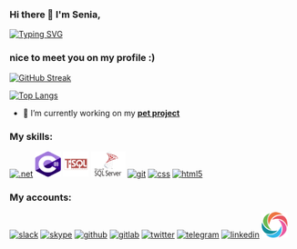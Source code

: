 ### Hi there 👋 I'm Senia,

[![Typing SVG](https://readme-typing-svg.demolab.com/?lines=Software+engineer;IT+specialist;.NET+Developer;Systems+Analyst&color=95a7ef&center=true)](https://git.io/typing-svg)
<!--[![Typing SVG](https://readme-typing-svg.demolab.com/?lines=2+years+experience;0.5+year+experience;10+years+experience&color=95a7ef&center=true)](https://git.io/typing-svg)-->
### nice to meet you on my profile :)

[![GitHub Streak](https://streak-stats.demolab.com/?user=senia1&theme=radical)](https://git.io/streak-stats)

[![Top Langs](https://github-readme-stats-git-masterrstaa-rickstaa.vercel.app/api/top-langs/?username=senia1&layout=compact&langs_count=10)](https://github.com/anuraghazra/github-readme-stats)

- 🌱 I’m currently working on my <a href="https://github.com/senia1/">**pet project**</a>

<h3>My skills:</h3>

  <a href="https://dotnet.microsoft.com/en-us/" target="_blank" rel="noreferrer"><img src="https://www.vectorlogo.zone/logos/dotnet/dotnet-vertical.svg" alt=".net" width="45" height="45"/></a> 
  <a href="https://microsoft.com" target="_blank" rel="noreferrer"><img src="images/see_sharp.svg" alt="see_sharp" width="45" height="45"/></a> 
  <a href="https://microsoft.com" target="_blank" rel="noreferrer"><img src="images/t-sql.svg" alt="t-sql" width="45" height="45"/></a> 
  <a href="https://microsoft.com" target="_blank" rel="noreferrer"><img src="images/sql-server.svg" alt="sql-server" width="60" height="45"/></a> 
  <a href="https://git-scm.com/" target="_blank" rel="noreferrer"><img src="https://www.vectorlogo.zone/logos/git-scm/git-scm-icon.svg" alt="git" width="45" height="45"/></a> 
  <a href="https://www.w3.org/" target="_blank" rel="noreferrer"><img src="https://www.vectorlogo.zone/logos/netlifyapp_watercss/netlifyapp_watercss-official.svg" alt="css" width="90" height="45"/></a> 
  <a href="https://www.w3.org/" target="_blank" rel="noreferrer"><img src="https://www.vectorlogo.zone/logos/w3_html5/w3_html5-icon.svg" alt="html5" width="45" height="45"/></a> 
  
  <h3>My accounts:</h3>  
  <a href="https://slack.com/" target="_blank" rel="noreferrer"><img src="https://www.vectorlogo.zone/logos/slack/slack-icon.svg" alt="slack" width="45" height="45"/></a> 
   <a href="https://www.skype.com/" target="_blank" rel="noreferrer"><img src="https://www.vectorlogo.zone/logos/skype/skype-icon.svg" alt="skype" width="45" height="45"/></a> 
  <a href="https://github.com/senia1" target="_blank" rel="noreferrer"><img src="https://www.vectorlogo.zone/logos/github/github-icon.svg" alt="github" width="45" height="45"/></a> 
   <a href="https://about.gitlab.com/" target="_blank" rel="noreferrer"><img src="https://www.vectorlogo.zone/logos/gitlab/gitlab-icon.svg" alt="gitlab" width="45" height="45"/></a> 
    <a href="https://twitter.com/home" target="_blank" rel="noreferrer"><img src="https://www.vectorlogo.zone/logos/twitter/twitter-icon.svg" alt="twitter" width="45" height="45"/></a> 
    <a href="https://web.telegram.org/" target="_blank" rel="noreferrer"><img src="https://www.vectorlogo.zone/logos/telegram/telegram-icon.svg" alt="telegram" width="45" height="45"/></a>
    <a href="https://www.linkedin.com/" target="_blank" rel="noreferrer"><img src="https://www.vectorlogo.zone/logos/linkedin/linkedin-icon.svg" alt="linkedin" width="45" height="45"/></a>
    <a href="https://www.sololearn.com/profile/28521533" target="_blank" rel="noreferrer"><img src="images/sololearn.svg" alt="sololearn" width="45" height="45"/></a> 
